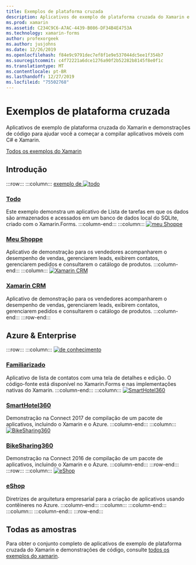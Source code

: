 ```yaml
---
title: Exemplos de plataforma cruzada
description: Aplicativos de exemplo de plataforma cruzada do Xamarin e demonstrações de código para ajudar você a começar a compilar aplicativos móveis com C# e Xamarin.
ms.prod: xamarin
ms.assetid: C234C9C6-A7AC-4439-B086-DF34B4E4753A
ms.technology: xamarin-forms
author: profexorgeek
ms.author: jusjohns
ms.date: 12/26/2019
ms.openlocfilehash: f84e9c9791dec7ef8f1e9e537044dc5ee1f354b7
ms.sourcegitcommit: c4f72221a6dce1276a90f2b52282b8145f8e0f1c
ms.translationtype: MT
ms.contentlocale: pt-BR
ms.lasthandoff: 12/27/2019
ms.locfileid: "75502768"
---
```

# <a name="cross-platform-samples"></a>Exemplos de plataforma cruzada

Aplicativos de exemplo de plataforma cruzada do Xamarin e demonstrações de código para ajudar você a começar a compilar aplicativos móveis com C# e Xamarin.

[Todos os exemplos do Xamarin](https://docs.microsoft.com/samples/browse/?products=xamarin)

## <a name="get-started"></a>Introdução

:::row:::
    :::column:::
[exemplo de ![todo](images/todo.png)](https://docs.microsoft.com/samples/xamarin/xamarin-forms-samples/todo/)

### <a name="todohttpsdocsmicrosoftcomsamplesxamarinxamarin-forms-samplestodo"></a>[Todo](https://docs.microsoft.com/samples/xamarin/xamarin-forms-samples/todo/)

Este exemplo demonstra um aplicativo de Lista de tarefas em que os dados são armazenados e acessados em um banco de dados local do SQLite, criado com o Xamarin.Forms.
    :::column-end:::
    :::column:::
[![meu Shoppe](images/myshoppe.png)](https://github.com/xamarinhq/app-myshoppe)

### <a name="my-shoppehttpsgithubcomxamarinhqapp-myshoppe"></a>[Meu Shoppe](https://github.com/xamarinhq/app-myshoppe)

Aplicativo de demonstração para os vendedores acompanharem o desempenho de vendas, gerenciarem leads, exibirem contatos, gerenciarem pedidos e consultarem o catálogo de produtos.
    :::column-end:::
    :::column:::
[![Xamarin CRM](images/crm.png)](https://github.com/xamarin/app-crm)

### <a name="xamarin-crmhttpsgithubcomxamarinapp-crm"></a>[Xamarin CRM](https://github.com/xamarin/app-crm)

Aplicativo de demonstração para os vendedores acompanharem o desempenho de vendas, gerenciarem leads, exibirem contatos, gerenciarem pedidos e consultarem o catálogo de produtos.
    :::column-end:::
:::row-end:::

## <a name="azure--enterprise"></a>Azure & Enterprise

:::row:::
    :::column:::
[![de conhecimento](images/acquaint.jpg)](https://github.com/xamarinhq/app-acquaint/)

### <a name="acquainthttpsgithubcomxamarinhqapp-acquaint"></a>[Familiarizado](https://github.com/xamarinhq/app-acquaint/)

Aplicativo de lista de contatos com uma tela de detalhes e edição. O código-fonte está disponível no Xamarin.Forms e nas implementações nativas do Xamarin.
    :::column-end:::
    :::column:::
[![SmartHotel360](images/smarthotel360.png)](https://github.com/Microsoft/SmartHotel360-mobile-desktop-apps)

### <a name="smarthotel360httpsgithubcommicrosoftsmarthotel360-mobile-desktop-apps"></a>[SmartHotel360](https://github.com/Microsoft/SmartHotel360-mobile-desktop-apps)

Demonstração na Connect 2017 de compilação de um pacote de aplicativos, incluindo o Xamarin e o Azure.
    :::column-end:::
    :::column:::
[![BikeSharing360](images/bikesharing360.png)](https://github.com/Microsoft/BikeSharing360_MobileApps)

### <a name="bikesharing360httpsgithubcommicrosoftbikesharing360_mobileapps"></a>[BikeSharing360](https://github.com/Microsoft/BikeSharing360_MobileApps)

Demonstração na Connect 2016 de compilação de um pacote de aplicativos, incluindo o Xamarin e o Azure.
    :::column-end:::
:::row-end:::
:::row:::
    :::column:::
[![eShop](images/eshop.png)](https://github.com/dotnet-architecture/eShopOnContainers/tree/dev/src/Mobile)

### <a name="eshophttpsgithubcomdotnet-architectureeshoponcontainerstreedevsrcmobile"></a>[eShop](https://github.com/dotnet-architecture/eShopOnContainers/tree/dev/src/Mobile)

Diretrizes de arquitetura empresarial para a criação de aplicativos usando contêineres no Azure.
    :::column-end:::
    :::column:::
    :::column-end:::
    :::column:::
    :::column-end:::
:::row-end:::

## <a name="all-samples"></a>Todas as amostras

Para obter o conjunto completo de aplicativos de exemplo de plataforma cruzada do Xamarin e demonstrações de código, consulte [todos os exemplos do xamarin](https://docs.microsoft.com/samples/browse/?products=xamarin).
